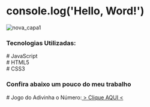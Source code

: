 # console.log('Hello, Word!')
![nova_capa1](https://user-images.githubusercontent.com/111925696/210267659-cb7e3a6a-1af6-44dc-b8e7-42534c67e475.png)
 <h3>Tecnologias Utilizadas:</h3>
  # JavaScript<br>
  # HTML5<br>
  # CSS3<br>
<h3>Confira abaixo um pouco do meu trabalho</h3>
# Jogo do Adivinha o Número:<a href="https://melquetrindade.github.io/front_end/adivinhe_num/ex6.html"> > Clique AQUI <</a>
